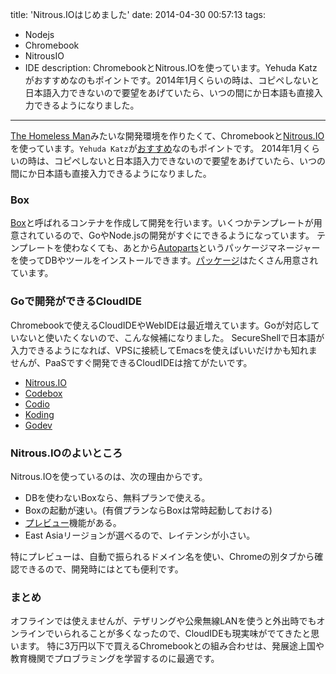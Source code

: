 title: 'Nitrous.IOはじめました'
date: 2014-04-30 00:57:13
tags:
 - Nodejs
 - Chromebook
 - NitrousIO
 - IDE
description: ChromebookとNitrous.IOを使っています。Yehuda Katzがおすすめなのもポイントです。2014年1月くらいの時は、コピペしないと日本語入力できないので要望をあげていたら、いつの間にか日本語も直接入力できるようになりました。
---
[The Homeless Man](http://www.businessinsider.com/homeless-coder-2013-9)みたいな開発環境を作りたくて、Chromebookと[Nitrous.IO](https://www.nitrous.io/)を使っています。`Yehuda Katz`が[おすすめ](http://blog.nitrous.io/2013/08/05/nitrous-stories-i-yehuda-katz-tilde-nitrousio.html)なのもポイントです。
2014年1月くらいの時は、コピペしないと日本語入力できないので要望をあげていたら、いつの間にか日本語も直接入力できるようになりました。
<!-- more -->

### Box

[Box](http://help.nitrous.io/box-new/)と呼ばれるコンテナを作成して開発を行います。いくつかテンプレートが用意されているので、GoやNode.jsの開発がすぐにできるようになっています。
テンプレートを使わなくても、あとから[Autoparts](http://help.nitrous.io/autoparts/)というパッケージマネージャーを使ってDBやツールをインストールできます。[パッケージ](https://github.com/nitrous-io/autoparts/tree/master/lib/autoparts/packages)はたくさん用意されています。

### Goで開発ができるCloudIDE

Chromebookで使えるCloudIDEやWebIDEは最近増えています。Goが対応していないと使いたくないので、こんな候補になりました。
SecureShellで日本語が入力できるようになれば、VPSに接続してEmacsを使えばいいだけかも知れませんが、PaaSですぐ開発できるCloudIDEは捨てがたいです。

* [Nitrous.IO](https://www.nitrous.io/)
* [Codebox](https://www.codebox.io/)
* [Codio](https://codio.com/)
* [Koding](https://koding.com/)
* [Godev](https://github.com/sirnewton01/godev)

### Nitrous.IOのよいところ

Nitrous.IOを使っているのは、次の理由からです。

* DBを使わないBoxなら、無料プランで使える。
* Boxの起動が速い。(有償プランならBoxは常時起動しておける)
* [プレビュー](http://help.nitrous.io/preview/)機能がある。
* East Asiaリージョンが選べるので、レイテンシが小さい。

特にプレビューは、自動で振られるドメイン名を使い、Chromeの別タブから確認できるので、開発時にはとても便利です。

### まとめ

オフラインでは使えませんが、テザリングや公衆無線LANを使うと外出時でもオンラインでいられることが多くなったので、CloudIDEも現実味がでてきたと思います。
特に3万円以下で買えるChromebookとの組み合わせは、発展途上国や教育機関でプロブラミングを学習するのに最適です。
